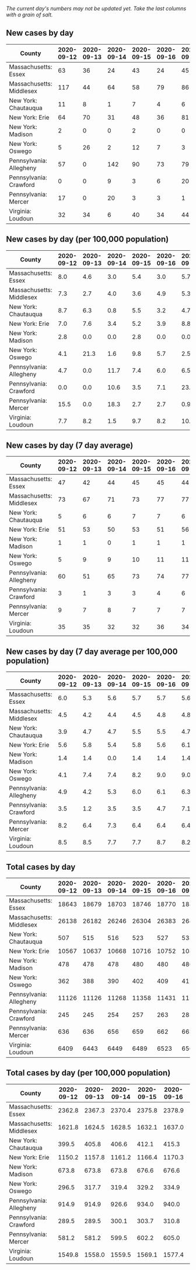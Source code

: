 _The current day's numbers may not be updated yet. Take the last columns with a grain of salt._
## New cases by day

| County | 2020-09-12 | 2020-09-13 | 2020-09-14 | 2020-09-15 | 2020-09-16 | 2020-09-17 | 2020-09-18 |
| --- | --- | --- | --- | --- | --- | --- | --- |
| Massachusetts: Essex | 63 | 36 | 24 | 43 | 24 | 45 |  |
| Massachusetts: Middlesex | 117 | 44 | 64 | 58 | 79 | 86 |  |
| New York: Chautauqua | 11 | 8 | 1 | 7 | 4 | 6 |  |
| New York: Erie | 64 | 70 | 31 | 48 | 36 | 81 |  |
| New York: Madison | 2 | 0 | 0 | 2 | 0 | 0 |  |
| New York: Oswego | 5 | 26 | 2 | 12 | 7 | 3 |  |
| Pennsylvania: Allegheny | 57 | 0 | 142 | 90 | 73 | 79 |  |
| Pennsylvania: Crawford | 0 | 0 | 9 | 3 | 6 | 20 |  |
| Pennsylvania: Mercer | 17 | 0 | 20 | 3 | 3 | 1 |  |
| Virginia: Loudoun | 32 | 34 | 6 | 40 | 34 | 44 |  |

## New cases by day (per 100,000 population)

| County | 2020-09-12 | 2020-09-13 | 2020-09-14 | 2020-09-15 | 2020-09-16 | 2020-09-17 | 2020-09-18 |
| --- | --- | --- | --- | --- | --- | --- | --- |
| Massachusetts: Essex | 8.0 | 4.6 | 3.0 | 5.4 | 3.0 | 5.7 |  |
| Massachusetts: Middlesex | 7.3 | 2.7 | 4.0 | 3.6 | 4.9 | 5.3 |  |
| New York: Chautauqua | 8.7 | 6.3 | 0.8 | 5.5 | 3.2 | 4.7 |  |
| New York: Erie | 7.0 | 7.6 | 3.4 | 5.2 | 3.9 | 8.8 |  |
| New York: Madison | 2.8 | 0.0 | 0.0 | 2.8 | 0.0 | 0.0 |  |
| New York: Oswego | 4.1 | 21.3 | 1.6 | 9.8 | 5.7 | 2.5 |  |
| Pennsylvania: Allegheny | 4.7 | 0.0 | 11.7 | 7.4 | 6.0 | 6.5 |  |
| Pennsylvania: Crawford | 0.0 | 0.0 | 10.6 | 3.5 | 7.1 | 23.6 |  |
| Pennsylvania: Mercer | 15.5 | 0.0 | 18.3 | 2.7 | 2.7 | 0.9 |  |
| Virginia: Loudoun | 7.7 | 8.2 | 1.5 | 9.7 | 8.2 | 10.6 |  |

## New cases by day (7 day average)

| County | 2020-09-12 | 2020-09-13 | 2020-09-14 | 2020-09-15 | 2020-09-16 | 2020-09-17 | 2020-09-18 |
| --- | --- | --- | --- | --- | --- | --- | --- |
| Massachusetts: Essex | 47 | 42 | 44 | 45 | 45 | 44 |  |
| Massachusetts: Middlesex | 73 | 67 | 71 | 73 | 77 | 77 |  |
| New York: Chautauqua | 5 | 6 | 6 | 7 | 7 | 6 |  |
| New York: Erie | 51 | 53 | 50 | 53 | 51 | 56 |  |
| New York: Madison | 1 | 1 | 0 | 1 | 1 | 1 |  |
| New York: Oswego | 5 | 9 | 9 | 10 | 11 | 11 |  |
| Pennsylvania: Allegheny | 60 | 51 | 65 | 73 | 74 | 77 |  |
| Pennsylvania: Crawford | 3 | 1 | 3 | 3 | 4 | 6 |  |
| Pennsylvania: Mercer | 9 | 7 | 8 | 7 | 7 | 7 |  |
| Virginia: Loudoun | 35 | 35 | 32 | 32 | 36 | 34 |  |

## New cases by day (7 day average per 100,000 population)

| County | 2020-09-12 | 2020-09-13 | 2020-09-14 | 2020-09-15 | 2020-09-16 | 2020-09-17 | 2020-09-18 |
| --- | --- | --- | --- | --- | --- | --- | --- |
| Massachusetts: Essex | 6.0 | 5.3 | 5.6 | 5.7 | 5.7 | 5.6 |  |
| Massachusetts: Middlesex | 4.5 | 4.2 | 4.4 | 4.5 | 4.8 | 4.8 |  |
| New York: Chautauqua | 3.9 | 4.7 | 4.7 | 5.5 | 5.5 | 4.7 |  |
| New York: Erie | 5.6 | 5.8 | 5.4 | 5.8 | 5.6 | 6.1 |  |
| New York: Madison | 1.4 | 1.4 | 0.0 | 1.4 | 1.4 | 1.4 |  |
| New York: Oswego | 4.1 | 7.4 | 7.4 | 8.2 | 9.0 | 9.0 |  |
| Pennsylvania: Allegheny | 4.9 | 4.2 | 5.3 | 6.0 | 6.1 | 6.3 |  |
| Pennsylvania: Crawford | 3.5 | 1.2 | 3.5 | 3.5 | 4.7 | 7.1 |  |
| Pennsylvania: Mercer | 8.2 | 6.4 | 7.3 | 6.4 | 6.4 | 6.4 |  |
| Virginia: Loudoun | 8.5 | 8.5 | 7.7 | 7.7 | 8.7 | 8.2 |  |

## Total cases by day

| County | 2020-09-12 | 2020-09-13 | 2020-09-14 | 2020-09-15 | 2020-09-16 | 2020-09-17 | 2020-09-18 |
| --- | --- | --- | --- | --- | --- | --- | --- |
| Massachusetts: Essex | 18643 | 18679 | 18703 | 18746 | 18770 | 18815 |  |
| Massachusetts: Middlesex | 26138 | 26182 | 26246 | 26304 | 26383 | 26469 |  |
| New York: Chautauqua | 507 | 515 | 516 | 523 | 527 | 533 |  |
| New York: Erie | 10567 | 10637 | 10668 | 10716 | 10752 | 10833 |  |
| New York: Madison | 478 | 478 | 478 | 480 | 480 | 480 |  |
| New York: Oswego | 362 | 388 | 390 | 402 | 409 | 412 |  |
| Pennsylvania: Allegheny | 11126 | 11126 | 11268 | 11358 | 11431 | 11510 |  |
| Pennsylvania: Crawford | 245 | 245 | 254 | 257 | 263 | 283 |  |
| Pennsylvania: Mercer | 636 | 636 | 656 | 659 | 662 | 663 |  |
| Virginia: Loudoun | 6409 | 6443 | 6449 | 6489 | 6523 | 6567 |  |

## Total cases by day (per 100,000 population)

| County | 2020-09-12 | 2020-09-13 | 2020-09-14 | 2020-09-15 | 2020-09-16 | 2020-09-17 | 2020-09-18 |
| --- | --- | --- | --- | --- | --- | --- | --- |
| Massachusetts: Essex | 2362.8 | 2367.3 | 2370.4 | 2375.8 | 2378.9 | 2384.6 |  |
| Massachusetts: Middlesex | 1621.8 | 1624.5 | 1628.5 | 1632.1 | 1637.0 | 1642.3 |  |
| New York: Chautauqua | 399.5 | 405.8 | 406.6 | 412.1 | 415.3 | 420.0 |  |
| New York: Erie | 1150.2 | 1157.8 | 1161.2 | 1166.4 | 1170.3 | 1179.2 |  |
| New York: Madison | 673.8 | 673.8 | 673.8 | 676.6 | 676.6 | 676.6 |  |
| New York: Oswego | 296.5 | 317.7 | 319.4 | 329.2 | 334.9 | 337.4 |  |
| Pennsylvania: Allegheny | 914.9 | 914.9 | 926.6 | 934.0 | 940.0 | 946.5 |  |
| Pennsylvania: Crawford | 289.5 | 289.5 | 300.1 | 303.7 | 310.8 | 334.4 |  |
| Pennsylvania: Mercer | 581.2 | 581.2 | 599.5 | 602.2 | 605.0 | 605.9 |  |
| Virginia: Loudoun | 1549.8 | 1558.0 | 1559.5 | 1569.1 | 1577.4 | 1588.0 |  |
